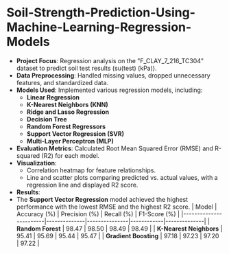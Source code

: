 # Soil-Strength-Prediction-Using-Machine-Learning-Regression-Models

- **Project Focus**: Regression analysis on the "F_CLAY_7_216_TC304" dataset to predict soil test results (su(test) (kPa)).
- **Data Preprocessing**: Handled missing values, dropped unnecessary features, and standardized data.
- **Models Used**: Implemented various regression models, including:
  - **Linear Regression**
  - **K-Nearest Neighbors (KNN)**
  - **Ridge and Lasso Regression**
  - **Decision Tree**
  - **Random Forest Regressors**
  - **Support Vector Regression (SVR)**
  - **Multi-Layer Perceptron (MLP)**
- **Evaluation Metrics**: Calculated Root Mean Squared Error (RMSE) and R-squared (R2) for each model.
- **Visualization**:
  - Correlation heatmap for feature relationships.
  - Line and scatter plots comparing predicted vs. actual values, with a regression line and displayed R2 score.
- **Results**:
- The **Support Vector Regression** model achieved the highest performance with the lowest RMSE and the highest R2 score.
| Model                  | Accuracy (%) | Precision (%) | Recall (%) | F1-Score (%) |
|------------------------|--------------|---------------|------------|--------------|
| **Random Forest**       | 98.47        | 98.50         | 98.49      | 98.49        |
| **K-Nearest Neighbors** | 95.41        | 95.69         | 95.44      | 95.47        |
| **Gradient Boosting**   | 97.18        | 97.23         | 97.20      | 97.22        |


